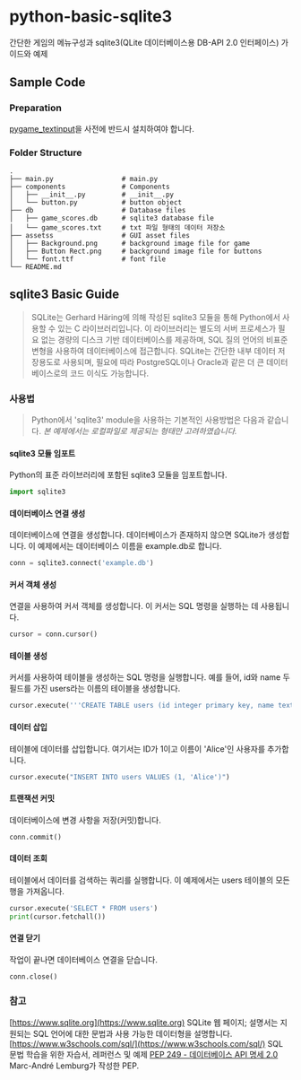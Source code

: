 # python-basic-sqlite3

간단한 게임의 메뉴구성과 sqlite3(QLite 데이터베이스용 DB-API 2.0 인터페이스) 가이드와 예제

## Sample Code
### Preparation
[pygame_textinput](https://github.com/Nearoo/pygame-text-input)을 사전에 반드시 설치하여야 합니다.

### Folder Structure
```
.
├── main.py                 # main.py
├── components              # Components
│   ├── __init__.py         # __init__.py
│   └── button.py           # button object
├── db                      # Database files
│   ├── game_scores.db      # sqlite3 database file
│   └── game_scores.txt     # txt 파일 형태의 데이터 저장소
├── assetss                 # GUI asset files
│   ├── Background.png      # background image file for game
│   ├── Button Rect.png     # background image file for buttons
│   └── font.ttf            # font file
└── README.md
```

## sqlite3 Basic Guide
>SQLite는 Gerhard Häring에 의해 작성된 sqlite3 모듈을 통해 Python에서 사용할 수 있는 C 라이브러리입니다. 이 라이브러리는 별도의 서버 프로세스가 필요 없는 경량의 디스크 기반 데이터베이스를 제공하며, SQL 질의 언어의 비표준 변형을 사용하여 데이터베이스에 접근합니다. SQLite는 간단한 내부 데이터 저장용도로 사용되며, 필요에 따라 PostgreSQL이나 Oracle과 같은 더 큰 데이터베이스로의 코드 이식도 가능합니다.
### 사용법
>Python에서 'sqlite3' module을 사용하는 기본적인 사용방법은 다음과 같습니다.
*본 예제에서는 로컬파일로 제공되는 형태만 고려하였습니다.*
#### sqlite3 모듈 임포트
Python의 표준 라이브러리에 포함된 sqlite3 모듈을 임포트합니다.
```python
import sqlite3
```
#### 데이터베이스 연결 생성
데이터베이스에 연결을 생성합니다. 데이터베이스가 존재하지 않으면 SQLite가 생성합니다. 이 예제에서는 데이터베이스 이름을 example.db로 합니다.
```python
conn = sqlite3.connect('example.db')
```
#### 커서 객체 생성
연결을 사용하여 커서 객체를 생성합니다. 이 커서는 SQL 명령을 실행하는 데 사용됩니다.
```python
cursor = conn.cursor()
```
#### 테이블 생성
커서를 사용하여 테이블을 생성하는 SQL 명령을 실행합니다. 예를 들어, id와 name 두 필드를 가진 users라는 이름의 테이블을 생성합니다.
```python
cursor.execute('''CREATE TABLE users (id integer primary key, name text)''')
```
#### 데이터 삽입
테이블에 데이터를 삽입합니다. 여기서는 ID가 1이고 이름이 'Alice'인 사용자를 추가합니다.
```python
cursor.execute("INSERT INTO users VALUES (1, 'Alice')")
```
#### 트랜잭션 커밋
데이터베이스에 변경 사항을 저장(커밋)합니다.
```python
conn.commit()
```
#### 데이터 조회
테이블에서 데이터를 검색하는 쿼리를 실행합니다. 이 예제에서는 users 테이블의 모든 행을 가져옵니다.
```python
cursor.execute('SELECT * FROM users')
print(cursor.fetchall())
```
#### 연결 닫기
작업이 끝나면 데이터베이스 연결을 닫습니다.
```python
conn.close()
```
### 참고 
[https://www.sqlite.org](https://www.sqlite.org)
SQLite 웹 페이지; 설명서는 지원되는 SQL 언어에 대한 문법과 사용 가능한 데이터형을 설명합니다.
[https://www.w3schools.com/sql/](https://www.w3schools.com/sql/)
SQL 문법 학습을 위한 자습서, 레퍼런스 및 예제
[PEP 249 - 데이터베이스 API 명세 2.0](https://peps.python.org/pep-0249/)
Marc-André Lemburg가 작성한 PEP.